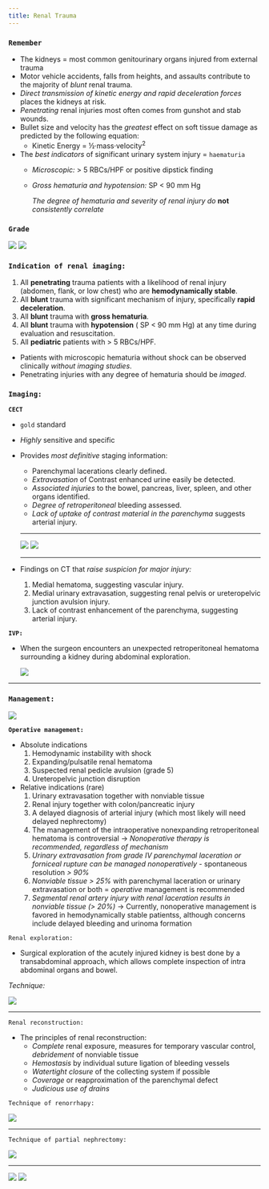 ```yaml
---
title: Renal Trauma
---
```


### `Remember`
- The kidneys = most common genitourinary organs injured from external trauma
- Motor vehicle accidents, falls from heights, and assaults contribute to the majority of *blunt* renal trauma.
- *Direct transmission of kinetic energy and rapid deceleration forces* places the kidneys at risk.
- *Penetrating* renal injuries most often comes from gunshot and stab wounds.
- Bullet size and velocity has the *greatest* effect on soft tissue damage as predicted by the following equation:
  - Kinetic Energy = ½·mass·velocity<sup>2</sup>
- The *best indicators* of significant urinary system injury = `haematuria`
  - *Microscopic:* > 5 RBCs/HPF or positive dipstick finding
  - *Gross hematuria and hypotension:* SP < 90 mm Hg

	*The degree of hematuria and severity of renal injury do* **not** *consistently correlate*

### `Grade`

<img src="/discussions/Renal_Trauma_grade.png">

<img src="/discussions/Renal_Trauma_grade2.png">

### `Indication of renal imaging:`

1. All **penetrating** trauma patients with a likelihood of renal injury (abdomen, flank, or low chest) who are **hemodynamically stable**.
1. All **blunt** trauma with significant mechanism of injury, specifically **rapid deceleration**.
1. All **blunt** trauma with **gross hematuria**.
1. All **blunt** trauma with **hypotension** ( SP < 90 mm Hg) at any time during evaluation and resuscitation.
1. All **pediatric** patients with > 5 RBCs/HPF.

- Patients with microscopic hematuria without shock can be observed clinically *without imaging studies*.
- Penetrating injuries with any degree of hematuria should be *imaged*.

### `Imaging:`

**`CECT`**

- `gold` standard
- *Highly* sensitive and specific
- Provides *most definitive* staging information:
  - Parenchymal lacerations clearly defined.
  - *Extravasation* of Contrast enhanced urine easily be detected.
  - *Associated injuries* to the bowel, pancreas, liver, spleen, and other organs identified.
  - *Degree of retroperitoneal* bleeding assessed.
  - *Lack of uptake of contrast material in the parenchyma* suggests arterial injury.

  -----------------------------------------------------

  <img src="/discussions/Renal_Trauma_ct.jpg">

  <img src="/discussions/Renal_Trauma_ct2.jpg">

  ------------------------------------------------------

- Findings on CT that *raise suspicion for major injury:*
  1. Medial hematoma, suggesting vascular injury.
  1. Medial urinary extravasation, suggesting renal pelvis or ureteropelvic junction avulsion injury.
  1. Lack of contrast enhancement of the parenchyma, suggesting arterial injury.

**`IVP:`**

- When the surgeon encounters an unexpected retroperitoneal hematoma surrounding a kidney during abdominal exploration.

	<img src="/discussions/Renal_Trauma_ivp.jpg">

----------------

### `Management:`

<img src="/discussions/Renal_Trauma_management.png">

**`Operative management:`**

- Absolute indications
  1. Hemodynamic instability with shock
  1. Expanding/pulsatile renal hematoma
  1. Suspected renal pedicle avulsion (grade 5)
  1. Ureteropelvic junction disruption
- Relative indications (rare)
  1. Urinary extravasation together with nonviable tissue
  1. Renal injury together with colon/pancreatic injury
  1. A delayed diagnosis of arterial injury (which most likely will need delayed nephrectomy)
  1. The management of the intraoperative nonexpanding retroperitoneal hematoma is controversial → *Nonoperative therapy is recommended, regardless of mechanism*
  1. *Urinary extravasation from grade IV parenchymal laceration or forniceal rupture can be managed nonoperatively* - spontaneous resolution *> 90%*
  1. *Nonviable tissue > 25%* with parenchymal laceration or urinary extravasation or both = *operative* management is recommended
  1. *Segmental renal artery injury with renal laceration results in nonviable tissue (> 20%)* → Currently, nonoperative management is favored in hemodynamically stable patientss, although concerns include delayed bleeding and urinoma formation

`Renal exploration:`

- Surgical exploration of the acutely injured kidney is best done by a transabdominal approach, which allows complete inspection of intra abdominal organs and bowel.

*Technique:*

 <img src="/discussions/Renal_Trauma_exploration.png">

---------------------------------------------------------------

`Renal reconstruction:`

- The principles of renal reconstruction:
	- *Complete* renal exposure, measures for temporary vascular control, *debridement* of nonviable tissue
	- *Hemostasis* by individual suture ligation of bleeding vessels
	- *Watertight closure* of the collecting system if possible
	- *Coverage* or reapproximation of the parenchymal defect
	- *Judicious use of drains*

`Technique of renorrhapy:`

 <img src="/discussions/Renal_Trauma_renorrhaphy.png">

---------------------------------------------------------------

`Technique of partial nephrectomy:`

 <img src="/discussions/Renal_Trauma_nephrectomy.png">

---------------------------------------------------------------

<img src="/discussions/Renal_Trauma_key.png">

<img src="/discussions/Renal_Trauma_key2.png">
